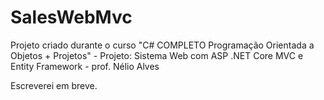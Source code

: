# SalesWebMvc
Projeto criado durante o curso "C# COMPLETO Programação Orientada a Objetos + Projetos" - Projeto: Sistema Web com ASP .NET Core MVC e Entity Framework - prof. Nélio Alves

Escreverei em breve.
